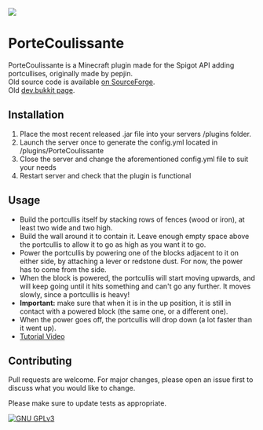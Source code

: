 ![](https://i.imgur.com/ac285.png)

# PorteCoulissante

PorteCoulissante is a Minecraft plugin made for the Spigot API adding portcullises, originally made by pepjin.  
Old source code is available [on SourceForge](https://sourceforge.net/projects/portecoulissant/).  
Old [dev.bukkit page](https://dev.bukkit.org/projects/portecoulissante).

## Installation

1. Place the most recent released .jar file into your servers /plugins folder.
2. Launch the server once to generate the config.yml located in /plugins/PorteCoulissante
3. Close the server and change the aforementioned config.yml file to suit your needs
4. Restart server and check that the plugin is functional

## Usage

* Build the portcullis itself by stacking rows of fences (wood or iron), at least two wide and two high. 
* Build the wall around it to contain it. Leave enough empty space above the portcullis to allow it to go as high as you want it to go. 
* Power the portcullis by powering one of the blocks adjacent to it on either side, by attaching a lever or redstone dust. For now, the power has to come from the side. 
* When the block is powered, the portcullis will start moving upwards, and will keep going until it hits something and can't go any further. It moves slowly, since a portcullis is heavy! 
* __Important:__ make sure that when it is in the up position, it is still in contact with a powered block (the same one, or a different one). 
* When the power goes off, the portcullis will drop down (a lot faster than it went up). 
* [Tutorial Video](https://youtu.be/i1SIz8EJKJ0)

## Contributing
Pull requests are welcome. For major changes, please open an issue first to discuss what you would like to change.

Please make sure to update tests as appropriate.

</a>
<a href="https://github.com/Freddo3000/PorteCoulissante/blob/master/LICENSE.md">
    <img src="https://img.shields.io/github/license/Freddo3000/PorteCoulissante.svg" alt="GNU GPLv3">
</a>

